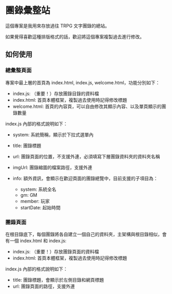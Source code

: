 # 團錄彙整站

這個專案是我用來存放過往 TRPG 文字團錄的總站。

如果覺得喜歡這種排版格式的話，歡迎將這個專案複製過去進行修改。

## 如何使用

### 總彙整頁面

專案中最上層的首頁為 index.html, index.js, welcome.html，功能分別如下：

- index.js: （重要！）存放團錄目錄的資料檔
- index.html: 首頁本體框架，複製過去使用時記得修改標題
- welcome.html: 首頁的內容頁，可以自由修改其顯示內容、以及單頁顯示的團錄數量

index.js 內部的格式說明如下：

- system: 系統簡稱，顯示於下拉式選單內
- title:  團錄標題
- url:    團錄頁面的位置，不支援外連，必須填寫下層團錄資料夾的資料夾名稱
- imgUrl: 團錄縮圖的檔案路徑，支援外連
- info:   額外資訊，會顯示在歡迎頁面的團錄總覽中，目前支援的子項目為：

  - system: 系統全名
  - gm: GM
  - member: 玩家
  - startDate: 起始時間

### 團錄頁面

在根目錄底下，每個團錄將各自建立一個自己的資料夾，主架構與根目錄相似，會有一個 index.html 和 index.js:
- index.js: （重要！）存放團錄頁面的資料檔
- index.html: 首頁本體框架，複製過去使用時記得修改標題

index.js 內部的格式說明如下：

- title:  團錄標題，會顯示於左側目錄和網頁標題
- url:    團錄頁面的路徑，支援外連
